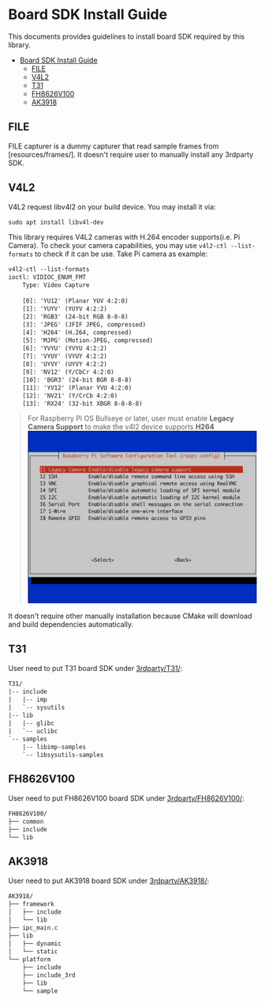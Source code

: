 # Board SDK Install Guide

This documents provides guidelines to install board SDK required by this library.

- [Board SDK Install Guide](#board-sdk-install-guide)
	- [FILE](#file)
	- [V4L2](#v4l2)
	- [T31](#t31)
	- [FH8626V100](#fh8626v100)
	- [AK3918](#ak3918)

## FILE

FILE capturer is a dummy capturer that read sample frames from [resources/frames/]. It doesn't require user to manually install any 3rdparty SDK.

## V4L2

V4L2 request libv4l2 on your build device. You may install it via:

```
sudo apt install libv4l-dev
```

This library requires V4L2 cameras with H.264 encoder supports(i.e. Pi Camera). To check your camera capabilities, you may use `v4l2-ctl --list-formats` to check if it can be use. Take Pi camera as example:

```
v4l2-ctl --list-formats
ioctl: VIDIOC_ENUM_FMT
	Type: Video Capture

	[0]: 'YU12' (Planar YUV 4:2:0)
	[1]: 'YUYV' (YUYV 4:2:2)
	[2]: 'RGB3' (24-bit RGB 8-8-8)
	[3]: 'JPEG' (JFIF JPEG, compressed)
	[4]: 'H264' (H.264, compressed)
	[5]: 'MJPG' (Motion-JPEG, compressed)
	[6]: 'YVYU' (YVYU 4:2:2)
	[7]: 'VYUY' (VYUY 4:2:2)
	[8]: 'UYVY' (UYVY 4:2:2)
	[9]: 'NV12' (Y/CbCr 4:2:0)
	[10]: 'BGR3' (24-bit BGR 8-8-8)
	[11]: 'YV12' (Planar YVU 4:2:0)
	[12]: 'NV21' (Y/CrCb 4:2:0)
	[13]: 'RX24' (32-bit XBGR 8-8-8-8)
```

> For Raspberry Pi OS Bullseye or later, user must enable **Legacy Camera Support** to make the v4l2 device supports **H264**
> ![](../doc/pi-legacy-camera-support.png)

It doesn't require other manually installation because CMake will download and build dependencies automatically.

## T31

User need to put T31 board SDK under [3rdparty/T31/](T31/):

```
T31/
|-- include
|   |-- imp
|   `-- sysutils
|-- lib
|   |-- glibc
|   `-- uclibc
`-- samples
    |-- libimp-samples
    `-- libsysutils-samples
```

## FH8626V100

User need to put FH8626V100 board SDK under [3rdparty/FH8626V100/](FH8626V100/):

```
FH8626V100/
├── common
├── include
└── lib
```

## AK3918

User need to put AK3918 board SDK under [3rdparty/AK3918/](AK3918/):

```
AK3918/
├── framework
│   ├── include
│   └── lib
├── ipc_main.c
├── lib
│   ├── dynamic
│   └── static
└── platform
    ├── include
    ├── include_3rd
    ├── lib
    └── sample
```
